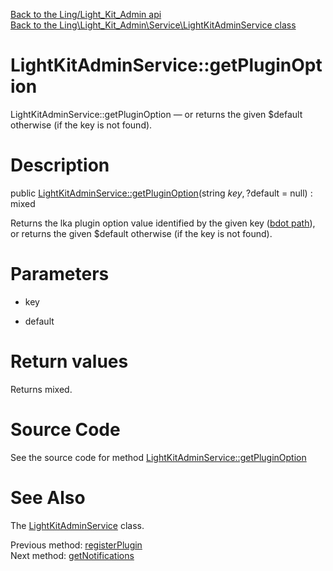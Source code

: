 [Back to the Ling/Light_Kit_Admin api](https://github.com/lingtalfi/Light_Kit_Admin/blob/master/doc/api/Ling/Light_Kit_Admin.md)<br>
[Back to the Ling\Light_Kit_Admin\Service\LightKitAdminService class](https://github.com/lingtalfi/Light_Kit_Admin/blob/master/doc/api/Ling/Light_Kit_Admin/Service/LightKitAdminService.md)


LightKitAdminService::getPluginOption
================



LightKitAdminService::getPluginOption — or returns the given $default otherwise (if the key is not found).




Description
================


public [LightKitAdminService::getPluginOption](https://github.com/lingtalfi/Light_Kit_Admin/blob/master/doc/api/Ling/Light_Kit_Admin/Service/LightKitAdminService/getPluginOption.md)(string $key, ?$default = null) : mixed




Returns the lka plugin option value identified by the given key ([bdot path](https://github.com/lingtalfi/Bat/blob/master/doc/bdot-notation.md)),
or returns the given $default otherwise (if the key is not found).




Parameters
================


- key

    

- default

    


Return values
================

Returns mixed.








Source Code
===========
See the source code for method [LightKitAdminService::getPluginOption](https://github.com/lingtalfi/Light_Kit_Admin/blob/master/Service/LightKitAdminService.php#L167-L170)


See Also
================

The [LightKitAdminService](https://github.com/lingtalfi/Light_Kit_Admin/blob/master/doc/api/Ling/Light_Kit_Admin/Service/LightKitAdminService.md) class.

Previous method: [registerPlugin](https://github.com/lingtalfi/Light_Kit_Admin/blob/master/doc/api/Ling/Light_Kit_Admin/Service/LightKitAdminService/registerPlugin.md)<br>Next method: [getNotifications](https://github.com/lingtalfi/Light_Kit_Admin/blob/master/doc/api/Ling/Light_Kit_Admin/Service/LightKitAdminService/getNotifications.md)<br>

